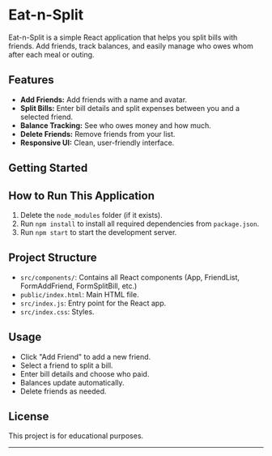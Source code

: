 # Eat-n-Split

Eat-n-Split is a simple React application that helps you split bills with friends. Add friends, track balances, and easily manage who owes whom after each meal or outing.

## Features

- **Add Friends:** Add friends with a name and avatar.
- **Split Bills:** Enter bill details and split expenses between you and a selected friend.
- **Balance Tracking:** See who owes money and how much.
- **Delete Friends:** Remove friends from your list.
- **Responsive UI:** Clean, user-friendly interface.

## Getting Started

## How to Run This Application

1. Delete the `node_modules` folder (if it exists).
2. Run `npm install` to install all required dependencies from `package.json`.
3. Run `npm start` to start the development server.

## Project Structure

- `src/components/`: Contains all React components (App, FriendList, FormAddFriend, FormSplitBill, etc.)
- `public/index.html`: Main HTML file.
- `src/index.js`: Entry point for the React app.
- `src/index.css`: Styles.

## Usage

- Click "Add Friend" to add a new friend.
- Select a friend to split a bill.
- Enter bill details and choose who paid.
- Balances update automatically.
- Delete friends as needed.

## License

This project is for educational purposes.

---
